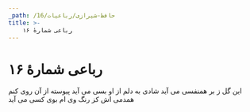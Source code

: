 ```yaml
---
_path: /حافظ-شیرازی/رباعیات/16
title: >-
    رباعی شمارهٔ ۱۶
---
```

# رباعی شمارهٔ ۱۶

این گل ز بر همنفسی می آید
شادی به دلم از او بسی می آید
پیوسته از آن روی کنم همدمی اش
کز رنگ وی ام بوی کسی می آید
